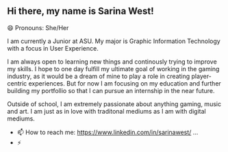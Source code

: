 ## Hi there, my name is Sarina West!
😄 Pronouns: She/Her
<p> I am currently a Junior at ASU. My major is Graphic Information Technology with a focus in User Experience.</p>
<p> I am always open to learning new things and continously trying to improve my skills. I hope to one day fulfill my ultimate goal of working in the gaming industry, as it would be a dream of mine to play a role in creating player-centric experiences. But for now I am focusing on my education and further building my portfollio so that I can pursue an internship in the near future.</p>
<p>Outside of school, I am extremely passionate about anything gaming, music and art. I am just as in love with traditonal mediums as I am with digital mediums. </p>

- 📫 How to reach me: https://www.linkedin.com/in/sarinawest/ ...
- ⚡ 

